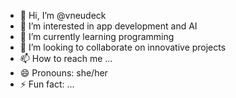 - 👋 Hi, I’m @vneudeck
- 👀 I’m interested in app development and AI
- 🌱 I’m currently learning programming
- 💞️ I’m looking to collaborate on innovative projects
- 📫 How to reach me ...
- 😄 Pronouns: she/her
- ⚡ Fun fact: ...

<!---
vneudeck/vneudeck is a ✨ special ✨ repository because its `README.md` (this file) appears on your GitHub profile.
You can click the Preview link to take a look at your changes.
--->
